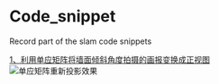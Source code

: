 # Code_snippet
Record part of the slam code snippets

[1、利用单应矩阵将墙面倾斜角度拍摄的画报变换成正视图](https://github.com/kaiqi0110/slam-code-snippet/tree/main/Homography)
![单应矩阵重新投影效果](https://github.com/kaiqi0110/slam-code-snippet/blob/main/Homography/%E5%8D%95%E5%BA%94%E7%9F%A9%E9%98%B5%E9%87%8D%E6%8A%95%E5%BD%B1%E6%95%88%E6%9E%9C.png)
